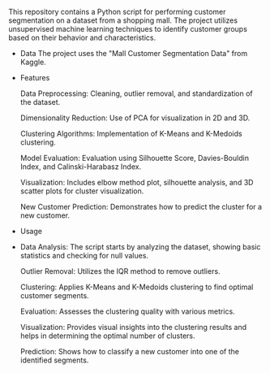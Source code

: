 This repository contains a Python script for performing customer segmentation on a dataset from a shopping mall.
The project utilizes unsupervised machine learning techniques to identify customer groups based on their behavior and characteristics.

- Data
The project uses the "Mall Customer Segmentation Data" from Kaggle. 

- Features

    Data Preprocessing: Cleaning, outlier removal, and standardization of the dataset.
  
    Dimensionality Reduction: Use of PCA for visualization in 2D and 3D.
  
    Clustering Algorithms: Implementation of K-Means and K-Medoids clustering.
  
    Model Evaluation: Evaluation using Silhouette Score, Davies-Bouldin Index, and Calinski-Harabasz Index.
  
    Visualization: Includes elbow method plot, silhouette analysis, and 3D scatter plots for cluster visualization.
  
    New Customer Prediction: Demonstrates how to predict the cluster for a new customer.
  
- Usage
- 
    Data Analysis: The script starts by analyzing the dataset, showing basic statistics and checking for null values.
  
    Outlier Removal: Utilizes the IQR method to remove outliers.
  
    Clustering: Applies K-Means and K-Medoids clustering to find optimal customer segments.
  
    Evaluation: Assesses the clustering quality with various metrics.
  
    Visualization: Provides visual insights into the clustering results and helps in determining the optimal number of clusters.
  
    Prediction: Shows how to classify a new customer into one of the identified segments.


